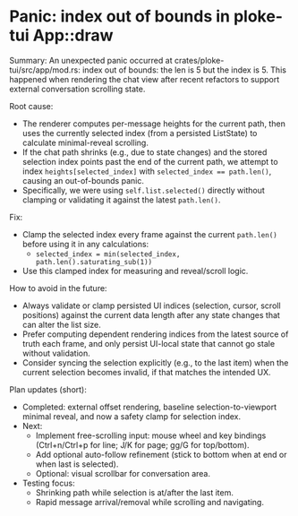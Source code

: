 # Panic: index out of bounds in ploke-tui App::draw

Summary:
An unexpected panic occurred at crates/ploke-tui/src/app/mod.rs: index out of bounds: the len is 5 but the index is 5. This happened when rendering the chat view after recent refactors to support external conversation scrolling state.

Root cause:
- The renderer computes per-message heights for the current path, then uses the currently selected index (from a persisted ListState) to calculate minimal-reveal scrolling.
- If the chat path shrinks (e.g., due to state changes) and the stored selection index points past the end of the current path, we attempt to index `heights[selected_index]` with `selected_index == path.len()`, causing an out-of-bounds panic.
- Specifically, we were using `self.list.selected()` directly without clamping or validating it against the latest `path.len()`.

Fix:
- Clamp the selected index every frame against the current `path.len()` before using it in any calculations:
  - `selected_index = min(selected_index, path.len().saturating_sub(1))`
- Use this clamped index for measuring and reveal/scroll logic.

How to avoid in the future:
- Always validate or clamp persisted UI indices (selection, cursor, scroll positions) against the current data length after any state changes that can alter the list size.
- Prefer computing dependent rendering indices from the latest source of truth each frame, and only persist UI-local state that cannot go stale without validation.
- Consider syncing the selection explicitly (e.g., to the last item) when the current selection becomes invalid, if that matches the intended UX.

Plan updates (short):
- Completed: external offset rendering, baseline selection-to-viewport minimal reveal, and now a safety clamp for selection index.
- Next:
  - Implement free-scrolling input: mouse wheel and key bindings (Ctrl+n/Ctrl+p for line; J/K for page; gg/G for top/bottom).
  - Add optional auto-follow refinement (stick to bottom when at end or when last is selected).
  - Optional: visual scrollbar for conversation area.
- Testing focus:
  - Shrinking path while selection is at/after the last item.
  - Rapid message arrival/removal while scrolling and navigating.
